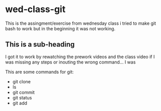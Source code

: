 # wed-class-git

 This is the assingment/exercise from wednesday class i tried to make git bash to work but in the beginning it was not working.

 ## This is a sub-heading

 I got it to work by rewatching the prework videos and the class video if I was missing any steps or inouting the wrong command... I was

 This are some commands for git:
 - git clone
 - ls
 - git commit
 - git status
 - git add